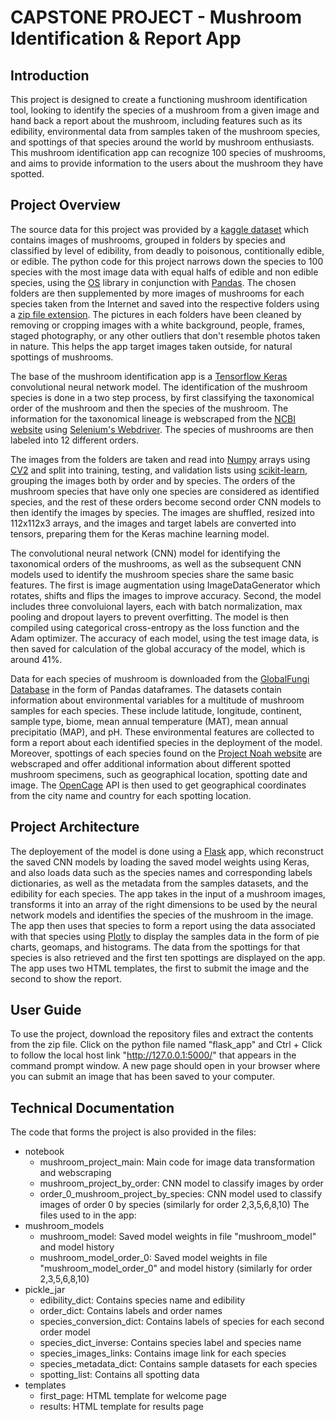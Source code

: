# CAPSTONE PROJECT - Mushroom Identification & Report App


## Introduction
This project is designed to create a functioning mushroom identification tool, looking to identify the species of a mushroom from a given image and hand back a report about the mushroom, including features such as its edibility, environmental data from samples taken of the mushroom species, and spottings of that species around the world by mushroom enthusiasts. This mushroom identification app can recognize 100 species of mushrooms, and aims to provide information to the users about the mushroom they have spotted.

## Project Overview
The source data for this project was provided by a [kaggle dataset](https://www.kaggle.com/datasets/derekkunowilliams/mushrooms) which contains images of mushrooms, grouped in folders by species and classified by level of edibility, from deadly to poisonous, contitionally edible, or edible. The python code for this project narrows down the species to 100 species with the most image data with equal halfs of edible and non edible species, using the [OS](https://docs.python.org/3/library/os.html) library in conjunction with [Pandas](https://pandas.pydata.org/). The chosen folders are then supplemented by more images of mushrooms for each species taken from the Internet and saved into the respective folders using a [zip file extension](https://download-all-images.mobilefirst.me/). The pictures in each folders have been cleaned by removing or cropping images with a white background, people, frames, staged photography, or any other outliers that don't resemble photos taken in nature. This helps the app target images taken outside, for natural spottings of mushrooms. 

The base of the mushroom identification app is a [Tensorflow Keras](https://keras.io/) convolutional neural network model. The identification of the mushroom species is done in a two step process, by first classifying the taxonomical order of the mushroom and then the species of the mushroom. The information for the taxonomical lineage is webscraped from the [NCBI website](https://www.ncbi.nlm.nih.gov/Taxonomy/Browser/wwwtax.cgi) using [Selenium's Webdriver](https://www.selenium.dev/documentation/webdriver/). The species of mushrooms are then labeled into 12 different orders.

The images from the folders are taken and read into [Numpy](https://numpy.org/doc/) arrays using [CV2](https://docs.opencv.org/4.x/d6/d00/tutorial_py_root.html) and split into training, testing, and validation lists using [scikit-learn](https://scikit-learn.org/stable/index.html), grouping the images both by order and by species. The orders of the mushroom species that have only one species are considered as identified species, and the rest of these orders become second order CNN models to then identify the images by species. The images are shuffled, resized into 112x112x3 arrays, and the images and target labels are converted into tensors, preparing them for the Keras machine learning model.

The convolutional neural network (CNN) model for identifying the taxonomical orders of the mushrooms, as well as the subsequent CNN models used to identify the mushroom species share the same basic features. The first is image augmentation using ImageDataGenerator which rotates, shifts and flips the images to improve accuracy. Second, the model includes three convoluional layers, each with batch normalization, max pooling and dropout layers to prevent overfitting. The model is then compiled using categorical cross-entropy as the loss function and the Adam optimizer. The accuracy of each model, using the test image data, is then saved for calculation of the global accuracy of the model, which is around 41%.

Data for each species of mushroom is downloaded from the [GlobalFungi Database](https://globalfungi.com/) in the form of Pandas dataframes. The datasets contain information about environmental variables for a multitude of mushroom samples for each species. These include latitude, longitude, continent, sample type, biome, mean annual temperature (MAT), mean annual precipitatio (MAP), and pH. These environmental features are collected to form a report about each identified species in the deployment of the model. Moreover, spottings of each species found on the [Project Noah website](https://www.projectnoah.org) are webscraped and offer additional information about different spotted mushroom specimens, such as geographical location, spotting date and image. The [OpenCage](https://opencagedata.com/) API is then used to get geographical coordinates from the city name and country for each spotting location.

## Project Architecture
The deployement of the model is done using a [Flask](https://flask.palletsprojects.com/en/2.1.x/) app, which reconstruct the saved CNN models by loading the saved model weights using Keras, and also loads data such as the species names and corresponding labels dictionaries, as well as the metadata from the samples datasets, and the edibility for each species. The app takes in the input of a mushroom images, transforms it into an array of the right dimensions to be used by the neural network models and identifies the species of the mushroom in the image. The app then uses that species to form a report using the data associated with that species using [Plotly](https://plotly.com/python-api-reference/index.html) to display the samples data in the form of pie charts, geomaps, and histograms. The data from the spottings for that species is also retrieved and the first ten spottings are displayed on the app. The app uses two HTML templates, the first to submit the image and the second to show the report.

## User Guide
To use the project, download the repository files and extract the contents from the zip file. Click on the python file named "flask_app" and Ctrl + Click to follow the local host link "http://127.0.0.1:5000/" that appears in the command prompt window. A new page should open in your browser where you can submit an image that has been saved to your computer.

## Technical Documentation
The code that forms the project is also provided in the files:
- notebook
    - mushroom_project_main: Main code for image data transformation and webscraping
    - mushroom_project_by_order: CNN model to classify images by order
    - order_0_mushroom_project_by_species: CNN model used to classify images of order 0 by species (similarly for order 2,3,5,6,8,10)
The files used to in the app:
- mushroom_models
    - mushroom_model: Saved model weights in file "mushroom_model" and model history
    - mushroom_model_order_0: Saved model weights in file "mushroom_model_order_0" and model history (similarly for order 2,3,5,6,8,10)
- pickle_jar
    - edibility_dict: Contains species name and edibility
    - order_dict: Contains labels and order names
    - species_conversion_dict: Contains labels of species for each second order model
    - species_dict_inverse: Contains species label and species name
    - species_images_links: Contains image link for each species
    - species_metadata_dict: Contains sample datasets for each species
    - spotting_list: Contains all spotting data
- templates
    - first_page: HTML template for welcome page
    - results: HTML template for results page
